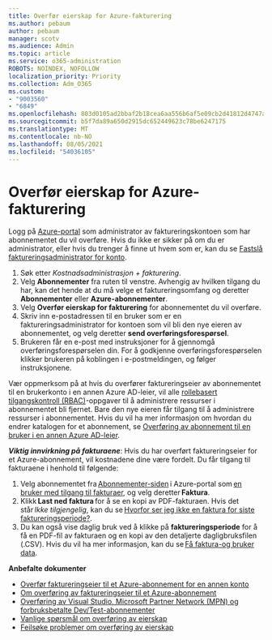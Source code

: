 ```yaml
---
title: Overfør eierskap for Azure-fakturering
ms.author: pebaum
author: pebaum
manager: scotv
ms.audience: Admin
ms.topic: article
ms.service: o365-administration
ROBOTS: NOINDEX, NOFOLLOW
localization_priority: Priority
ms.collection: Adm_O365
ms.custom:
- "9003560"
- "6849"
ms.openlocfilehash: 803d0105ad2bbaf2b18cea6aa556b6af5e09cb2d41812d4747aa703e6e7d7780
ms.sourcegitcommit: b5f7da89a650d2915dc652449623c78be6247175
ms.translationtype: MT
ms.contentlocale: nb-NO
ms.lasthandoff: 08/05/2021
ms.locfileid: "54036105"
---
```

# <a name="transfer-azure-billing-ownership"></a>Overfør eierskap for Azure-fakturering

Logg på [Azure-portal](https://portal.azure.com/) som administrator av faktureringskontoen som har abonnementet du vil overføre. Hvis du ikke er sikker på om du er administrator, eller hvis du trenger å finne ut hvem som er, kan du se [Fastslå faktureringsadministrator for konto](https://docs.microsoft.com/azure/cost-management-billing/understand/subscription-transfer#whoisaa).

1. Søk etter _Kostnadsadministrasjon + fakturering_.
1. Velg **Abonnementer** fra ruten til venstre. Avhengig av hvilken tilgang du har, kan det hende at du må velge et faktureringsomfang og deretter **Abonnementer** eller **Azure-abonnementer**.
1. Velg **Overfør eierskap for fakturering** for abonnementet du vil overføre.
1. Skriv inn e-postadressen til en bruker som er en faktureringsadministrator for kontoen som vil bli den nye eieren av abonnementet, og velg deretter **send overføringsforespørsel**.
1. Brukeren får en e-post med instruksjoner for å gjennomgå overføringsforespørselen din. For å godkjenne overføringsforespørselen klikker brukeren på koblingen i e-postmeldingen, og følger instruksjonene.

Vær oppmerksom på at hvis du overfører faktureringseier av abonnementet til en brukerkonto i en annen Azure AD-leier, vil alle [rollebasert tilgangskontroll (RBAC)](https://docs.microsoft.com/azure/role-based-access-control/overview?WT.mc_id=Portal-Microsoft_Azure_Support)-oppgaver til å administrere ressurser i abonnementet bli fjernet. Bare den nye eieren får tilgang til å administrere ressurser i abonnementet. Hvis du vil ha mer informasjon om hvordan du endrer katalogen for et abonnement, se [Overføring av abonnement til en bruker i en annen Azure AD-leier](https://docs.microsoft.com/azure/active-directory/managed-identities-azure-resources/known-issues?WT.mc_id=Portal-Microsoft_Azure_Support).

_**Viktig innvirkning på fakturaene**_: Hvis du har overført faktureringseier for et Azure-abonnement, vil kostnadene dine være fordelt. Du får tilgang til fakturaene i henhold til følgende:  

1. Velg abonnementet fra [Abonnementer-siden](https://portal.azure.com/#blade/Microsoft_Azure_Billing/SubscriptionsBlade) i Azure-portal som [en bruker med tilgang til fakturaer](https://docs.microsoft.com/azure/cost-management-billing/manage/manage-billing-access?WT.mc_id=Portal-Microsoft_Azure_Support), og velg deretter **Faktura**.
1. Klikk **Last ned faktura** for å se en kopi av PDF-fakturaen. Hvis det står _Ikke tilgjengelig_, kan du se [Hvorfor ser jeg ikke en faktura for siste faktureringsperiode?](https://docs.microsoft.com/azure/cost-management-billing/manage/download-azure-invoice-daily-usage-date?WT.mc_id=Portal-Microsoft_Azure_Support#noinvoice).
1. Du kan også vise daglig bruk ved å klikke på **faktureringsperiode** for å få en PDF-fil av fakturaen og en kopi av den detaljerte dagligbruksfilen (.CSV). Hvis du vil ha mer informasjon, kan du se [Få faktura-og bruker data](https://docs.microsoft.com/azure/cost-management-billing/manage/download-azure-invoice-daily-usage-date?WT.mc_id=Portal-Microsoft_Azure_Support).

**Anbefalte dokumenter**

- [Overfør faktureringseier til et Azure-abonnement for en annen konto](https://docs.microsoft.com/azure/cost-management-billing/manage/billing-subscription-transfer)
- [Om overføring av faktureringseier til et Azure-abonnement](https://docs.microsoft.com//azure/cost-management-billing/understand/subscription-transfer)
- [Overføring av Visual Studio, Microsoft Partner Network (MPN) og forbruksbetalte Dev/Test-abonnementer](https://docs.microsoft.com/azure/billing/billing-subscription-transfer?WT.mc_id=Portal-Microsoft_Azure_Support#transferring-visual-studio-microsoft-partner-network-mpn-and-pay-as-you-go-devtest-subscriptions)
- [Vanlige spørsmål om overføring av eierskap](https://docs.microsoft.com/azure/billing/billing-subscription-transfer?WT.mc_id=Portal-Microsoft_Azure_Support#frequently-asked-questions-faq-for-senders)
- [Feilsøke problemer om overføring av eierskap](https://docs.microsoft.com/azure/billing/billing-subscription-transfer?WT.mc_id=Portal-Microsoft_Azure_Support#troubleshooting)
